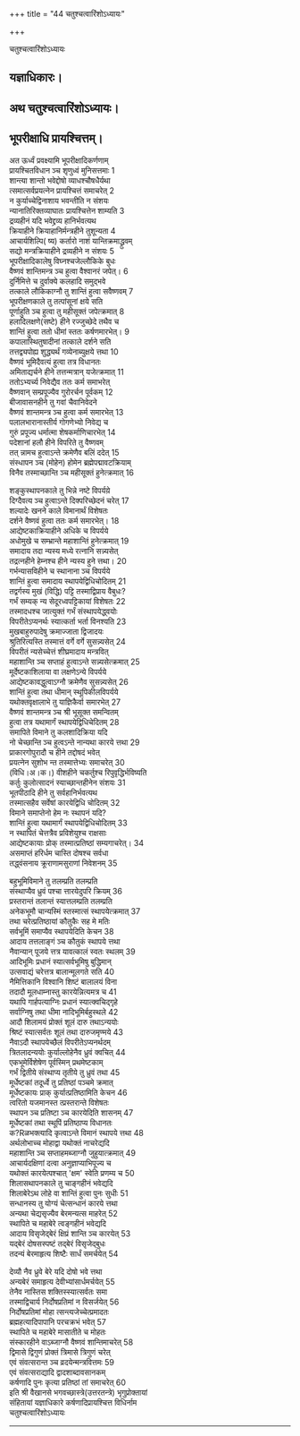+++
title = "44 चतुश्चत्वारिंशोऽध्यायः"

+++





चतुश्चत्वारिंशोऽध्यायः  




  
यज्ञाधिकारः।  
-------------  
अथ चतुश्चत्वारिंशोऽध्यायः।  
--------------------------  
भूपरीक्षाधि प्रायश्चित्तम्।  
---------------------------  
अत ऊर्ध्वं प्रवक्ष्यामि भूपरीक्षादिकर्णणाम्  
प्रायश्चितविधान ञ्च शृणुध्वं मुनिसत्तमाः 1  
शान्त्या शान्तो भवेद्दोषो व्याधश्चौषधैर्यथा  
त्समात्सर्वप्रयत्नेन प्रायश्चित्तं समाचरेत् 2  
न कुर्याच्चेद्विनाशाय भवन्तीति न संशयः  
न्यानातिरिक्तव्याघातः प्रायश्चित्तेन शाम्यति 3  
द्रव्यहीनं यदि भवेद्द्रव्य हानिर्भवत्यथ  
क्रियाहीने क्रियाहानिर्मन्त्रहीने तुशून्यता 4  
आचार्यशिल्पि( ष्य) कर्तारो नाशं यान्तिक्रमाद्ध्रुवम्  
सद्यो मन्त्रक्रियाहीने द्रव्यहीने न संशयः 5  
भूपरीक्षादिकालेषु विघ्नश्चजेल्लौकिके बुधः  
वैष्णवं शान्तिमन्त्र ञ्च हुत्वा वैश्वानरं जपेत्। 6  
दुर्निमित्ते च दुर्वाक्ये कलहादि समुद्भवे  
तत्काले लौकिकाग्नौ तु शान्तिं हुत्वा सवैष्णवम् 7  
भूपरीक्षणकाले तु तत्पांसूनां क्षये सति  
पूर्णाहुति ञ्च हुत्वा तु महीसूक्तं जपेत्क्रमात् 8  
हलादिलक्षणे(सष्टे) हीने रज्जुच्छेदे तथैव च  
शान्तिं हुत्वा ततो धीमां स्ततः कर्षणमारभेत्। 9  
कपालास्थितुषादीनां तत्काले दर्शने सति  
तत्तद्व्यपोह्य शुद्ध्यर्थं गव्येनाब्युक्षये त्तथा 10  
वैष्णवं भूमिदैवत्यं हुत्वा तत्र विधानतः  
अमिताद्यर्चने हीने तत्तन्मत्रान् यजेत्क्रमात् 11  
ततोऽभ्यर्च्य निवेद्यैव ततः कर्म समाभरेत्  
वैष्णवान् सम्प्रपूज्यैव गुरोरर्चन पूर्वकम् 12  
बीजावासनहीने तु गवां चैवानिवेदने  
वैष्णवं शान्तमन्त्र ञ्च हुत्वा कर्म समारभेत् 13  
पलालभारानास्तीर्य गोगणेभ्यो निवेद्य च  
गुरुं प्रपूज्य धर्मात्मा शेषकर्माणिचारभेत् 14  
पदेशानां हलौ हीने विपरिते तु वैष्णवम्  
तत् न्नामच हुत्वाऽन्ते क्रमेणैव बलिं ददेत् 15  
संस्धापन ञ्च (मोहेन) होमेन ब्रह्मेपद्मावटक्रियाम्  
विनैव तस्माच्छान्ति ञ्च महीसूक्तं हुनेत्क्रमात् 16  
  
  
शङ्कुस्थापनकाले तु भिन्ने नष्टे विपर्यये़  
दिग्दैवत्य ञ्च हुत्वाऽन्ते दिक्परिच्छेदनं चरेत् 17  
शल्यादेः खनने काले विमानार्थं विशेषतः  
दर्शने वैष्णवं हुत्वा ततः कर्म समारभेत्। 18  
आद्येष्टकाक्रियाहीने अधिके च विपर्यये  
अधोमुखे च सम्भ्रान्ते महाशान्तिं हुनेत्क्रमात् 19  
समादाय तदा न्यस्य मध्ये रत्नानि सन्न्यसेत्  
तद्रत्नहीने हेम्नश्च हीने न्यस्य हुने त्तथा। 20  
गर्भन्यासविहीने च स्थानाना ञ्च विपर्यये  
शान्तिं हुत्वा समादाय स्थापयेद्विधिचोदितम् 21  
तद्वर्गस्य मुखं (विद्धि) पट्टि तस्माद्विप्राय वैबुधः?  
गर्भं सम्यक् न्य सेदूरध्वपट्टिकायां विशेषतः 22  
तस्मादधश्च जात्युक्तं गर्भं संस्थापयेद्ध्वयोः  
विपरीतेऽप्यनर्थः स्यात्कर्ता भर्ता विनश्यति 23  
मुखबाहुरुपादेषु क्रमाज्जाता द्विजादयः  
श्रुतिरित्यस्ति तस्मात्तं वर्गे वर्गे सुसन्न्यसेत् 24  
विपरीतं न्यसेच्चेत्तं शीघ्रमादाय मन्त्रवित्  
महाशान्ति ञ्च सप्ताहं हुत्वाऽन्ते सन्न्यसेत्क्रमात् 25  
मूर्देष्टकाशिलाया वा लक्षणेऽन्ये विपर्यये  
आद्येष्टकावद्धुत्वाऽग्नौ क्रमेणैव सुसन्न्यसेत् 26  
शान्तिं हुत्वा तथा धीमान् स्थूपिकीलविपर्यये  
यथोक्तवृक्षालाभे तु याज्ञिकैर्वा समारभेत् 27  
वैष्णवं शान्तमन्त्र ञ्च श्री भूसूक्त समन्वितम्  
हुत्वा तत्र यथामार्गं स्थापयेद्विधिचेदितम् 28  
समापिते विमाने तु कलशादिक्रिया यदि  
नो चेच्छान्ति ञ्च हुत्वऽन्ते नान्यथा कारये त्तथा 29  
प्राकारगोपुरादौ च हीने तद्दोषदं भवेत्  
प्रयत्नेन सुशोभ न्त तस्मात्तेभ्यः समाचरेत् 30  
(विधि।अ।क।) वीशहीने चकर्तुश्च रिपुवृद्धिर्भविष्यति  
कर्तुः कुलोत्सादनं स्याच्छान्तहीनेन संशयः 31  
भूतपीठादि हीने तु सर्वहानिर्भवत्यथ  
तस्मात्सहैव सर्वेषां कारयेद्विधि चोदितम् 32  
विमाने समाप्तेनो हेम नः स्थापनं यदि?  
शान्तिं हुत्वा यथामार्गं स्थापयेद्विधिचोदितम् 33  
न स्थापितं चेत्तत्रैव प्रविशेयुश्च राक्षसाः  
आद्येष्टकायाः प्रोक् तस्मात्प्रतिष्ठां सम्यगाचरेत्। 34  
असमाप्तं हरिर्धम चास्ति दोषश्च सर्वधा  
तद्ध्वंसनाय क्रूराणामसुराणां निवेशनम् 35  
  
  
बहुभूमिविमाने तु तलम्प्रति तलम्प्रति  
संस्थाप्यैव ध्रुवं पश्चा त्तारयेदुपरि क्रियम् 36  
प्रस्तरान्तं तलान्तं स्यात्तलम्प्रति तलम्प्रति  
अनेकभूमौ चान्यस्मिं स्तस्मात्सं स्थापयेत्क्रमात् 37  
तथा चरेत्प्रतिष्ठायां कौतुकैः सह मे मतिः  
सर्वभूमिं समाप्यैव स्थापयेदिति केचन 38  
आदाय तत्तलाङ्गं ञ्च कौतुकं स्थापये त्तथा  
नैवान्यान् पूजये त्तत्र यावत्कालं स्वतः स्थलम् 39  
आदिभूमिः प्रधानं स्यात्सर्वभूमिषु बुद्धिमान्  
उत्सवाद्यं चरेत्तत्र बालान्मूलगते सति 40  
नैमित्तिकानि विश्वानि शिष्टं बालालयं विना  
तदादौ मूलधाम्नास्तु कारयेन्नित्यमत्र च 41  
यथापि गार्हपत्याग्निः प्रधानं स्यात्क्वचिद्गृहे  
सर्वाग्निषु तथा धीमा नादिभूमिर्बहुस्थले 42  
आदौ शिलामयं प्रोक्तं शूलं दारु तथाऽन्ययोः  
श्रिष्टं स्यात्सर्वतः शूलं तथा दारुजमृण्मये 43  
नैवाऽदौ स्थापयेच्छैलं विपरीतेऽप्यनर्थदम्  
त्रितलादन्ययोः कुर्याल्लोहेनैव ध्रुवं क्वचित् 44  
एकभूमेर्विशेषेण पूर्वस्मिन् प्रथमेष्टकाम्  
गर्भं द्वितीये संस्थाप्य तृतीये तु ध्रुवं तथा 45  
मूर्धेष्टकां तदूर्ध्वे तु प्रतिष्ठां पञ्चमे क्रमात्  
मूर्धेष्टकायः प्राक् कुर्यात्प्रतिष्ठामिति केचन 46  
त्वरितो यजमानस्त त्प्रस्तरान्ते विशेषतः  
स्थापन ञ्च प्रतिष्टा ञ्च कारयेदिति शासनम् 47  
मूर्धेष्टकां तथा स्थूपिं प्रतिष्ठाप्य विधानतः  
क?Rळभक्त्यादि कृत्वाऽन्ते विमानं स्थापये त्तथा 48  
अर्थलोभाच्च मोहाद्वा यथोक्तं नाचरेद्यदि  
महाशान्ति ञ्च सप्ताहमब्जाग्नौ जुहुयात्क्रमात् 49  
आचार्यदक्षिणां दत्वा अनुज्ञाप्याभिपूज्य च  
यथोक्तं कारयेत्पश्चात् 'क्षम' स्वेति प्रणम्य च 50  
शिलासथापनकाले तु चाङ्गहीनं भवेद्यदि  
शिलाबेरेऽथ लोहे वा शान्तिं हुत्वा पुनः सुधीः 51  
सन्धानस्य तु योग्यं चेत्सन्धानं कारये त्तथा  
अन्यथा चेद्यसृज्यैव बेरमन्यत्स माहरेत् 52  
स्थापिते च महाबेरे त्वङ्गहीनं भवेद्यदि  
आदाय विसृजेद्बेरं क्षिप्रं शान्ति ञ्च कारयेत् 53  
यद्बेरं दोषसस्पष्टं तद्बेरं विसृजेद्बुधः  
तदन्यं बेरमाहृत्य शिष्टैः सार्धं समर्चयेत् 54  
  
  
देव्यौ नैव ध्रुवे बेरे यदि दोषो भवे त्तथा  
अन्यबेरं समाहृत्य देवीभ्यांसार्धमर्चयेत् 55  
तेनैव नास्तिस शक्तिस्स्यात्सर्वतः समा  
तस्माद्विचार्य निर्दोषप्रतिमां न विसर्जयेत् 56  
निर्दोषप्रतिमां मोहा त्सन्त्यजेच्चेत्प्रमादतः  
ब्रह्महत्यादिपापानि परचक्रभं भवेत् 57  
स्थापिते च महाबेरे मासातीते च मोहतः  
संस्कारहीने वाऽब्जाग्नौ वैष्णवं शान्तिमाचरेत् 58  
द्विमासे द्विगुणं प्रोक्तं त्रिमासे त्रिगुणं चरेत्  
एवं संवत्सरान्त ञ्च व्रदयेन्मन्त्रवित्तमः 59  
एवं संवत्सराद्यादि द्वादशाब्दावसानकम्  
कर्षणादि पुनः कृत्या प्रतिष्ठां तां समाचरेत् 60  
इति श्री वैखानसे भगवच्छास्त्रे(उत्तरतन्त्रे) भृगुप्रोक्तायां  
संहितायां यज्ञाधिकारे कर्षणादिप्रायश्चित्त विधिर्नाम  
चतुश्चत्वारिंशोऽध्यायः  

------------------------------------------------------------------------
